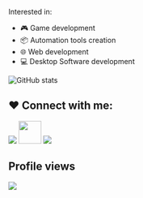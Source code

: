 <p dir="auto">Interested in:</p>

<ul dir="auto">
<li><g-emoji class="g-emoji" alias="video_game" fallback-src="https://github.githubassets.com/images/icons/emoji/unicode/1f3ae.png">
  🎮
  </g-emoji> 
  Game development
</li>
  
<li><g-emoji class="g-emoji" alias="package" fallback-src="https://github.githubassets.com/images/icons/emoji/unicode/1f4e6.png">
  📦
  </g-emoji> 
  Automation tools creation
</li>
  
<li><g-emoji class="g-emoji" alias="computer" fallback-src="https://github.githubassets.com/images/icons/emoji/unicode/1f4bb.png">
  🌐
  </g-emoji> 
  Web development 
 </li>
  
<li><g-emoji class="g-emoji" alias="computer" fallback-src="https://github.githubassets.com/images/icons/emoji/unicode/1f4bb.png">
  💻
  </g-emoji> 
  Desktop Software development
 </li>
 
</ul>

![GitHub stats](https://github-readme-stats.vercel.app/api?username=MuhammedKAldin&show_icons=true&theme=tokyonight&count_private=true)

## ❤ Connect with me:
<p align="left">

<a href = "https://www.linkedin.com/in/mohamed-kamal-117026221/"><img src="https://img.icons8.com/fluent/48/000000/linkedin.png"/></a>
<a href = "https://www.artstation.com/substanceshift"><img width="45px" src="https://cdn.iconscout.com/icon/free/png-128/artstation-3521283-2944702.png"/></a>
<a href = "https://www.youtube.com/channel/UCTshwAMQrIRTUQvuhfKjZxA/videos"><img src="https://img.icons8.com/color/48/000000/youtube-play.png"/></a>

</p>

## Profile views
<a href="https://github.com/Meghna-DAS/github-profile-views-counter">
    <img src="https://komarev.com/ghpvc/?username=MuhammedKAldin">
</a>
<!-- <a href="https://github.com/MuhammedKAldin?tab=followers"><img src="https://img.shields.io/github/followers/MuhammedKAldin?label=Followers&style=social" alt="GitHub Badge"></a> -->

<!---
MuhammedKAldin/MuhammedKAldin is a ✨ special ✨ repository because its `README.md` (this file) appears on your GitHub profile.
You can click the Preview link to take a look at your changes.
--->
